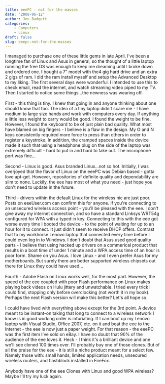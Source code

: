```yaml
---
title: eeePC - not for the masses
date: "2008-06-12"
author: Jon Badgett
categories:
    - Computers
    - Linux
draft: false
slug: eeepc-not-for-the-masses
---
```


I managed to purchase one of these little gems in late April. I've been a
longtime fan of Linux and Asus in general, so the thought of a little laptop
running the free OS was enough to keep me dreaming until I broke down and
ordered one. I bought a 7" model with the4 gig hard drive and an extra 2 gigs of
ram. I did the ram install myself and setup the Advanced Desktop to my liking.
The first several days were wonderful. I intended to use this to check email,
read the internet, and watch streaming video piped to my TV. Then I started to
notice some things...the newness was wearing off.<br /><br />First - this thing
is tiny. I knew that going in and anyone thinking about one should know that
too. The idea of a tiny laptop didn't scare me - I have medium to large size
hands and work with computers every day. If anything a little less weight to
carry would be good. I found the weight to be fine. However, I found the
keyboard to be of just plain bad quality. What most have blamed on big fingers -
I believe is a flaw in the design. My O and N keys consistently required more
force to press than others in order to register a keystroke. In addition, the
cramped spaces inside the device made it such that using a headphone plug on the
side of the laptop was extremely difficult - hard to put in and hard to take
out. The microphone port was fine...<br /><br />Second - Linux is good. Asus
branded Linux...not so hot. Initially, I was overjoyed that the flavor of Linux
on the eeePC was Debian based - gotta love apt-get. However, repositories of
definite quality and dependability are slim to none. Luckily, the eee has most
of what you need - just hope you don't need to update in the
future.<br /><br />Third - drivers within the default Linux for the wireless nic
are just poor. Posts on eeeUser.com can confirm this for anyone. If you're
connecting to an unsecured wireless access point - you'll be pleased with the
eee. I don't give away my internet connection, and so have a standard Linksys
WRT54g configured for WPA with a typed in key. Connecting to this with the eee
got worse every time I booted the device - to the point of waiting for up to an
hour for it to connect. It just didn't seem to receive DHCP offers. Contrast
that to my workhorse Lenovo laptop that connected every time before I could even
log in to Windows. I don't doubt that Asus used good quality parts - I believe
that using hacked up drivers on a commerical product that results in a boot time
of under 1 minute and a WPA access time of an hour is poor form. Shame on you
Asus. I love Linux - and I even prefer Asus for my motherboards. But surely
there are better supported wireless chipsets out there for Linux they could have
used...<br /><br />Fourth - Adobe Flash on Linux works well, for the most part.
However, the speed of the eee coupled with poor Flash performance on Linux makes
playing back videos on Hulu jittery and unwatchable. I tried every trick I could
find, stopping only before overclocking (not worth it in my book). Perhaps the
next Flash version will make this better? Let's all hope so.<br /><br />I could
have lived with everything above except for the 3rd point. A device meant to be
instant-on taking that long to connect to a wireless network I know is in good
working order is infuriating. If I can boot up my Lenovo laptop with Visual
Studio, Office 2007, etc. on it and beat the eee to the Internet - the eee is
now just a paper weight. For that reason - the eeePC was the first item I've
sold on eBay. I have no doubt that 90% of the audience of the eee loves it.
Heck - I think it's a brilliant device and one we'll see cloned 100 times over.
I'll probably buy one of those clones. But of all the praise for the eee - it is
still a niche product meant for a select few. Namely those with: small hands,
limited application needs, unsecured wireless routers, and flashblock installed
in FireFox.<br /><br />Anybody have one of the eee Clones with Linux and good
WPA wireless? Maybe I'll try my luck again.
